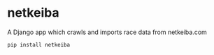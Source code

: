 # netkeiba

A Django app which crawls and imports race data from netkeiba.com

```bash
pip install netkeiba
```

